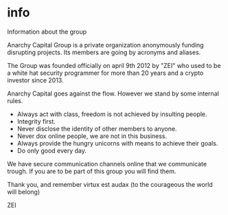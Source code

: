 # info
Information about the group

Anarchy Capital Group is a private organization anonymously funding disrupting projects. Its members are going by acronyms and aliases. 

The Group was founded officially on april 9th 2012 by "ZEI" who used to be a white hat security programmer for more than 20 years and a crypto investor since 2013. 

Anarchy Capital goes against the flow. However we stand by some internal rules. 

- Always act with class, freedom is not achieved by insulting people.
- Integrity first.
- Never disclose the identity of other members to anyone.
- Never dox online people, we are not in this business.
- Always provide the hungry unicorns with means to achieve their goals.
- Do only good every day. 

We have secure communication channels online that we communicate trough. If you are to be part of this group you will find them. 

Thank you, and remember virtux est audax (to the courageous the world will belong) 

ZEI
